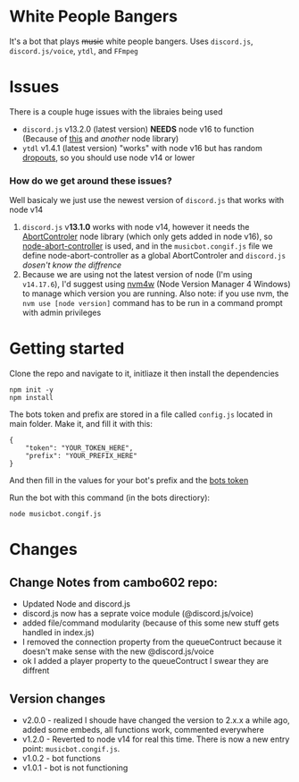 # White People Bangers
 
It's a bot that plays ~~music~~ white people bangers. Uses `discord.js`, `discord.js/voice`, `ytdl`, and `FFmpeg`

# Issues

There is a couple huge issues with the libraies being used
- `discord.js` v13.2.0 (latest version) **NEEDS** node v16 to function (Because of [this](https://stackoverflow.com/questions/68693319/why-am-i-getting-a-referenceerror-abortcontroller-is-not-defined-in-discord-js) and *another* node library)
- `ytdl` v1.4.1 (latest version) "works" with node v16 but has random [dropouts](https://github.com/fent/node-ytdl-core/issues/902), so you should use node v14 or lower

### How do we get around these issues?

Well basicaly we just use the newest version of `discord.js` that works with node v14

1. `discord.js` v**13.1.0** works with node v14, however it needs the [AbortControler](https://stackoverflow.com/questions/68693319/why-am-i-getting-a-referenceerror-abortcontroller-is-not-defined-in-discord-js) node library (which only gets added in node v16), so [node-abort-controller](https://www.npmjs.com/package/node-abort-controller) is used, and in the `musicbot.congif.js` file we define node-abort-controller as a global AbortControler and `discord.js` *dosen't know the diffrence*
2. Because we are using not the latest version of node (I'm using `v14.17.6`), I'd suggest using [nvm4w](https://github.com/coreybutler/nvm-windows) (Node Version Manager 4 Windows) to manage which version you are running. Also note: if you use nvm, the `nvm use [node version]` command has to be run in a command prompt with admin privileges

# Getting started

Clone the repo and navigate to it, initliaze it then install the dependencies

    npm init -y
    npm install

The bots token and prefix are stored in a file called `config.js` located in main folder. Make it, and fill it with this:

    {
        "token": "YOUR_TOKEN_HERE",
        "prefix": "YOUR_PREFIX_HERE"
    }

And then fill in the values for your bot's prefix and the [bots token](https://discord.com/developers/applications)

Run the bot with this command (in the bots directiory):

    node musicbot.congif.js

# Changes
## Change Notes from cambo602 repo:
- Updated Node and discord.js
- discord.js now has a seprate voice module (@discord.js/voice)
- added file/command modularity (because of this some new stuff gets handled in index.js)
- I removed the connection property from the queueContruct because it doesn't make sense with the new @discord.js/voice
- ok I added a player property to the queueContruct I swear they are diffrent

## Version changes 
- v2.0.0 - realized I shoude have changed the version to 2.x.x a while ago, added some embeds, all functions work, commented everywhere
- v1.2.0 - Reverted to node v14 for real this time. There is now a new entry point: `musicbot.congif.js`.
- v1.0.2 - bot functions
- v1.0.1 - bot is not functioning